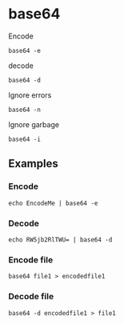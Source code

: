 # base64

Encode

```text
base64 -e
```

decode

```text
base64 -d
```

Ignore errors

```text
base64 -n
```

Ignore garbage

```text
base64 -i
```

## Examples

### Encode

```text
echo EncodeMe | base64 -e
```

### Decode

```text
echo RW5jb2RlTWU= | base64 -d
```

### Encode file

```text
base64 file1 > encodedfile1
```

### Decode file

```text
base64 -d encodedfile1 > file1
```

